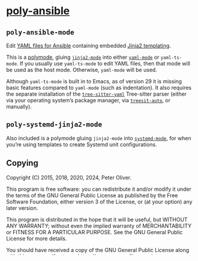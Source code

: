 # [poly-ansible](https://gitlab.com/mavit/poly-ansible/)

## `poly-ansible-mode`

Edit [YAML files for Ansible](https://docs.ansible.com/ansible/latest/reference_appendices/YAMLSyntax.html) containing embedded [Jinja2 templating](http://jinja.pocoo.org/docs/).

This is a [polymode](https://polymode.github.io/), gluing [`jinja2-mode`](https://github.com/paradoxxxzero/jinja2-mode) into either  [`yaml-mode`](https://github.com/yoshiki/yaml-mode) or `yaml-ts-mode`.  If you usually use `yaml-ts-mode` to edit YAML files, then that mode will be used as the host mode.  Otherwise, `yaml-mode` will be used.

Although `yaml-ts-mode` is built in to Emacs, as of version 29 it is missing basic features compared to `yaml-mode` (such as indentation).  It also requires the separate installation of the [`tree-sitter-yaml`](https://github.com/tree-sitter-grammars/tree-sitter-yaml) Tree-sitter parser (either via your operating system’s package manager, via [`treesit-auto`](https://github.com/renzmann/treesit-auto), or manually).

## `poly-systemd-jinja2-mode`

Also included is a polymode gluing `jinja2-mode` into [`systemd-mode`](https://github.com/holomorph/systemd-mode/), for when you’re using templates to create Systemd unit configurations.

## Copying

Copyright (C) 2015, 2018, 2020, 2024, Peter Oliver.

This program is free software: you can redistribute it and/or modify it under the terms of the GNU General Public License as published by the Free Software Foundation, either version 3 of the License, or (at your option) any later version.

This program is distributed in the hope that it will be useful, but WITHOUT ANY WARRANTY; without even the implied warranty of MERCHANTABILITY or FITNESS FOR A PARTICULAR PURPOSE.  See the GNU General Public License for more details.

You should have received a copy of the GNU General Public License along with this program.  If not, see <https://www.gnu.org/licenses/>.
